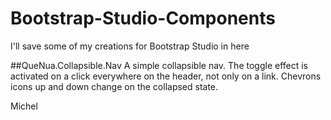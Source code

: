 # Bootstrap-Studio-Components
I'll save some of my creations for Bootstrap Studio in here

##QueNua.Collapsible.Nav
A simple collapsible nav. The toggle effect is activated on a click everywhere on the header, not only on a link.  Chevrons icons up and down change on the collapsed state.

Michel 